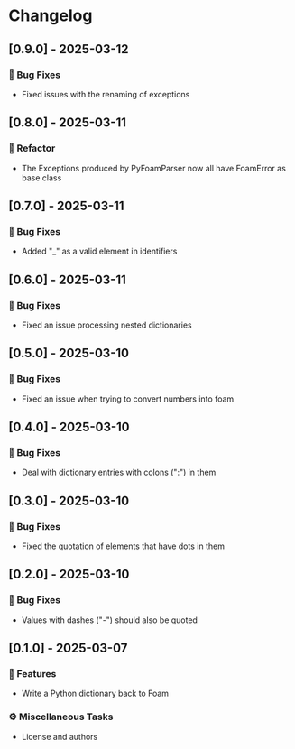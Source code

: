 # Changelog

## [0.9.0] - 2025-03-12

### 🐛 Bug Fixes

- Fixed issues with the renaming of exceptions

## [0.8.0] - 2025-03-11

### 🚜 Refactor

- The Exceptions produced by PyFoamParser now all have FoamError as base class

## [0.7.0] - 2025-03-11

### 🐛 Bug Fixes

- Added "_" as a valid element in identifiers

## [0.6.0] - 2025-03-11

### 🐛 Bug Fixes

- Fixed an issue processing nested dictionaries

## [0.5.0] - 2025-03-10

### 🐛 Bug Fixes

- Fixed an issue when trying to convert numbers into foam

## [0.4.0] - 2025-03-10

### 🐛 Bug Fixes

- Deal with dictionary entries with colons (":") in them

## [0.3.0] - 2025-03-10

### 🐛 Bug Fixes

- Fixed the quotation of elements that have dots in them

## [0.2.0] - 2025-03-10

### 🐛 Bug Fixes

- Values with dashes ("-") should also be quoted

## [0.1.0] - 2025-03-07

### 🚀 Features

- Write a Python dictionary back to Foam

### ⚙️ Miscellaneous Tasks

- License and authors

<!-- generated by git-cliff -->
